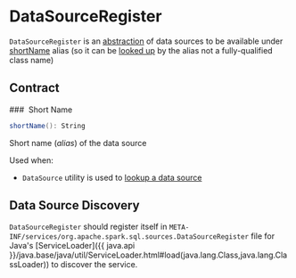 # DataSourceRegister

`DataSourceRegister` is an [abstraction](#contract) of data sources to be available under [shortName](#shortName) alias (so it can be [looked up](DataSource.md#lookupDataSource) by the alias not a fully-qualified class name)

## Contract

### <span id="shortName"> Short Name

```scala
shortName(): String
```

Short name (_alias_) of the data source

Used when:

* `DataSource` utility is used to [lookup a data source](DataSource.md#lookupDataSource)

## Data Source Discovery

`DataSourceRegister` should register itself in `META-INF/services/org.apache.spark.sql.sources.DataSourceRegister` file for Java's [ServiceLoader]({{ java.api }}/java.base/java/util/ServiceLoader.html#load(java.lang.Class,java.lang.ClassLoader)) to discover the service.
